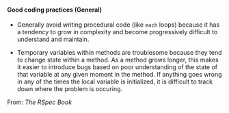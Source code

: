 #### Good coding practices (General)

- Generally avoid writing procedural code (like `each` loops) because it has a tendency to grow in complexity and become progressively difficult to understand and maintain.

- Temporary variables within methods are troublesome because they tend to change state within a method. As a method grows longer, this makes it easier to introduce bugs based on poor understanding of the state of that variable at any given moment in the method. If anything goes wrong in any of the times the local variable is initialized, it is difficult to track down where the problem is occuring. 


From: _The RSpec Book_
